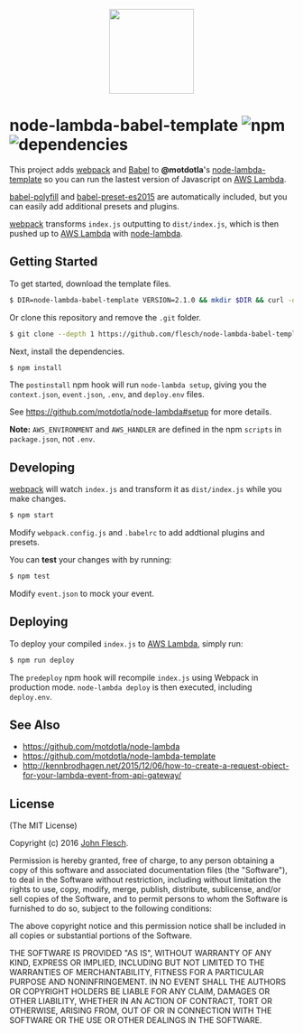 <p align="center"><img src="https://cloud.githubusercontent.com/assets/13259/13648628/3af893a8-e5ff-11e5-9b24-5cb32671f799.png" width="150"></p>

# node-lambda-babel-template ![npm](https://img.shields.io/npm/v/node-lambda-babel-template.svg) ![dependencies](https://david-dm.org/flesch/node-lambda-babel-template.svg)

This project adds [webpack](http://webpack.github.io/) and [Babel](https://babeljs.io/) to **@motdotla**'s [node-lambda-template](https://github.com/motdotla/node-lambda-template) so you can run the lastest version of Javascript on [AWS Lambda](http://aws.amazon.com/lambda/).

[babel-polyfill](http://babeljs.io/docs/usage/polyfill/) and [babel-preset-es2015](http://babeljs.io/docs/plugins/preset-es2015/) are automatically included, but you can easily add additional presets and plugins.

[webpack](http://webpack.github.io/) transforms `index.js` outputting to `dist/index.js`, which is then pushed up to [AWS Lambda](http://aws.amazon.com/lambda/) with [node-lambda](https://github.com/motdotla/node-lambda).

## Getting Started

To get started, download the template files.

```bash
$ DIR=node-lambda-babel-template VERSION=2.1.0 && mkdir $DIR && curl -o- https://codeload.github.com/flesch/$DIR/tar.gz/v$VERSION | tar zxf - --directory $DIR --strip-components=1 && cd $DIR
```

Or clone this repository and remove the `.git` folder.

```bash
$ git clone --depth 1 https://github.com/flesch/node-lambda-babel-template.git && cd node-lambda-babel-template && rm -rf .git
```

Next, install the dependencies.

```bash
$ npm install
```

The `postinstall` npm hook will run `node-lambda setup`, giving you the `context.json`, `event.json`, `.env`, and `deploy.env` files.

See <https://github.com/motdotla/node-lambda#setup> for more details.

**Note:** `AWS_ENVIRONMENT` and `AWS_HANDLER` are defined in the npm `scripts` in `package.json`, not `.env`.

## Developing

[webpack](http://webpack.github.io/) will watch `index.js` and transform it as `dist/index.js` while you make changes. 

```bash
$ npm start
```

Modify `webpack.config.js` and `.babelrc` to add addtional plugins and presets.

You can **test** your changes with by running:

```bash
$ npm test
```

Modify `event.json` to mock your event.

## Deploying

To deploy your compiled `index.js` to [AWS Lambda](http://aws.amazon.com/lambda/), simply run:

```bash
$ npm run deploy
```

The `predeploy` npm hook will recompile `index.js` using Webpack in production mode. `node-lambda deploy` is then executed, including `deploy.env`.

## See Also

* <https://github.com/motdotla/node-lambda>
* <https://github.com/motdotla/node-lambda-template>
* <http://kennbrodhagen.net/2015/12/06/how-to-create-a-request-object-for-your-lambda-event-from-api-gateway/>

## License

(The MIT License)

Copyright (c) 2016 [John Flesch](http://fles.ch).

Permission is hereby granted, free of charge, to any person obtaining a copy of this software and associated documentation files (the "Software"), to deal in the Software without restriction, including without limitation the rights to use, copy, modify, merge, publish, distribute, sublicense, and/or sell copies of the Software, and to permit persons to whom the Software is furnished to do so, subject to the following conditions:

The above copyright notice and this permission notice shall be included in all copies or substantial portions of the Software.

THE SOFTWARE IS PROVIDED "AS IS", WITHOUT WARRANTY OF ANY KIND, EXPRESS OR IMPLIED, INCLUDING BUT NOT LIMITED TO THE WARRANTIES OF MERCHANTABILITY, FITNESS FOR A PARTICULAR PURPOSE AND NONINFRINGEMENT. IN NO EVENT SHALL THE AUTHORS OR COPYRIGHT HOLDERS BE LIABLE FOR ANY CLAIM, DAMAGES OR OTHER LIABILITY, WHETHER IN AN ACTION OF CONTRACT, TORT OR OTHERWISE, ARISING FROM, OUT OF OR IN CONNECTION WITH THE SOFTWARE OR THE USE OR OTHER DEALINGS IN THE SOFTWARE.
